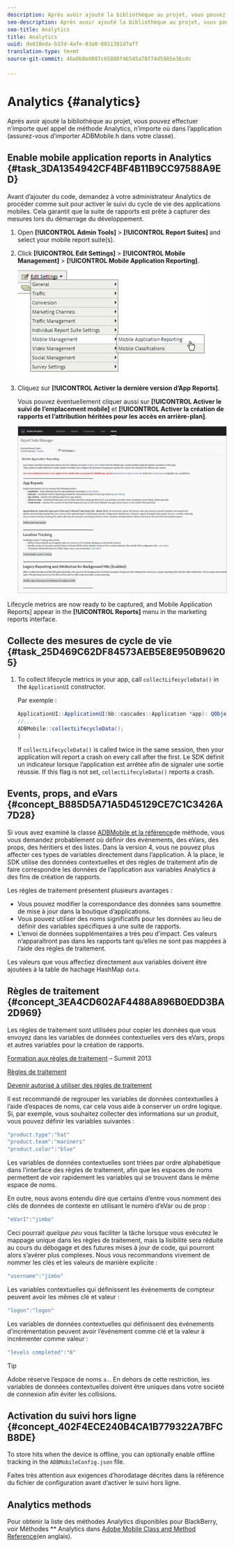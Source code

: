 ```yaml
---
description: Après avoir ajouté la bibliothèque au projet, vous pouvez effectuer n’importe quel appel de méthode Analytics, n’importe où dans l’application (assurez-vous d’importer ADBMobile.h dans votre classe).
seo-description: Après avoir ajouté la bibliothèque au projet, vous pouvez effectuer n’importe quel appel de méthode Analytics, n’importe où dans l’application (assurez-vous d’importer ADBMobile.h dans votre classe).
seo-title: Analytics
title: Analytics
uuid: de018eda-b37d-4afe-83a0-8011381d7aff
translation-type: tm+mt
source-git-commit: 46a0b8e0087c65880f46545a78f74d5985e36cdc

---
```



# Analytics {#analytics}

Après avoir ajouté la bibliothèque au projet, vous pouvez effectuer n’importe quel appel de méthode Analytics, n’importe où dans l’application (assurez-vous d’importer ADBMobile.h dans votre classe).

## Enable mobile application reports in Analytics {#task_3DA1354942CF4BF4B11B9CC97588A9ED}

Avant d’ajouter du code, demandez à votre administrateur Analytics de procéder comme suit pour activer le suivi du cycle de vie des applications mobiles. Cela garantit que la suite de rapports est prête à capturer des mesures lors du démarrage du développement.


1. Open **[!UICONTROL Admin Tools]** &gt; **[!UICONTROL Report Suites]** and select your mobile report suite(s).
1. Click **[!UICONTROL Edit Settings]** &gt; **[!UICONTROL Mobile Management]** &gt; **[!UICONTROL Mobile Application Reporting]**.

   ![](assets/mobile-settings.png)

1. Cliquez sur **[!UICONTROL Activer la dernière version d’App Reports]**.

   Vous pouvez éventuellement cliquer aussi sur **[!UICONTROL Activer le suivi de l’emplacement mobile]** et **[!UICONTROL Activer la création de rapports et l’attribution héritées pour les accès en arrière-plan]**.

   ![](assets/enable-lifecycle.png)

Lifecycle metrics are now ready to be captured, and Mobile Application Reports] appear in the **[!UICONTROL Reports]** menu in the marketing reports interface.

## Collecte des mesures de cycle de vie {#task_25D469C62DF84573AEB5E8E950B96205}

1. To collect lifecycle metrics in your app, call `collectLifecycleData()` in the `ApplicationUI` constructor.

   Par exemple :

   ```java
   ApplicationUI::ApplicationUI(bb::cascades::Application *app): QObject(app) { 
   //... 
   ADBMobile::collectLifecycleData(); 
   } 
   ```

   If `collectLifecycleData()` is called twice in the same session, then your application will report a crash on every call after the first. Le SDK définit un indicateur lorsque l’application est arrêtée afin de signaler une sortie réussie. If this flag is not set, `collectLifecyleData()` reports a crash.

## Events, props, and eVars {#concept_B885D5A71A5D45129CE7C1C3426A7D28}


Si vous avez examiné la classe [ADBMobile et la référence](/help/blackberry/methods.md)de méthode, vous vous demandez probablement où définir des événements, des eVars, des props, des héritiers et des listes. Dans la version 4, vous ne pouvez plus affecter ces types de variables directement dans l’application. À la place, le SDK utilise des données contextuelles et des règles de traitement afin de faire correspondre les données de l’application aux variables Analytics à des fins de création de rapports.

Les règles de traitement présentent plusieurs avantages :

* Vous pouvez modifier la correspondance des données sans soumettre de mise à jour dans la boutique d’applications.
* Vous pouvez utiliser des noms significatifs pour les données au lieu de définir des variables spécifiques à une suite de rapports.
* L’envoi de données supplémentaires a très peu d’impact. Ces valeurs n’apparaîtront pas dans les rapports tant qu’elles ne sont pas mappées à l’aide des règles de traitement.

Les valeurs que vous affectiez directement aux variables doivent être ajoutées à la table de hachage HashMap `data`.

## Règles de traitement {#concept_3EA4CD602AF4488A896B0EDD3BA2D969}

Les règles de traitement sont utilisées pour copier les données que vous envoyez dans les variables de données contextuelles vers des eVars, props et autres variables pour la création de rapports.

[Formation aux règles de traitement](https://tv.adobe.com/embed/1181/16506/) – Summit 2013

[Règles de traitement](https://docs.adobe.com/content/help/en/analytics/admin/admin-tools/processing-rules/processing-rules.html)

[Devenir autorisé à utiliser des règles de traitement](https://helpx.adobe.com/analytics/kb/processing-rules-authorization.html)

Il est recommandé de regrouper les variables de données contextuelles à l’aide d’espaces de noms, car cela vous aide à conserver un ordre logique. Si, par exemple, vous souhaitez collecter des informations sur un produit, vous pouvez définir les variables suivantes :

```js
"product.type":"hat" 
"product.team":"mariners" 
"product.color":"blue"
```

Les variables de données contextuelles sont triées par ordre alphabétique dans l’interface des règles de traitement, afin que les espaces de noms permettent de voir rapidement les variables qui se trouvent dans le même espace de noms.

En outre, nous avons entendu dire que certains d’entre vous nomment des clés de données de contexte en utilisant le numéro d’eVar ou de prop :

```js
"eVar1":"jimbo"
```

Ceci pourrait *quelque peu* vous faciliter la tâche lorsque vous exécutez le mappage unique dans les règles de traitement, mais la lisibilité sera réduite au cours du débogage et des futures mises à jour de code, qui pourront alors s’avérer plus complexes. Nous vous recommandons vivement de nommer les clés et les valeurs de manière explicite :

```js
"username":"jimbo"
```

Les variables contextuelles qui définissent les événements de compteur peuvent avoir les mêmes clé et valeur :

```js
"logon":"logon"
```

Les variables de données contextuelles qui définissent des événements d’incrémentation peuvent avoir l’événement comme clé et la valeur à incrémenter comme valeur :

```js
"levels completed":"6"
```

>[!TIP]
>
>Adobe réserve l’espace de noms `a.`. En dehors de cette restriction, les variables de données contextuelles doivent être uniques dans votre société de connexion afin éviter les collisions.

## Activation du suivi hors ligne {#concept_402F4ECE240B4CA1B779322A7BFCB8DE}

To store hits when the device is offline, you can optionally enable offline tracking in the `ADBMobileConfig.json` file.

Faites très attention aux exigences d’horodatage décrites dans la référence du fichier de configuration avant d’activer le suivi hors ligne.

## Analytics methods

Pour obtenir la liste des méthodes Analytics disponibles pour BlackBerry, voir Méthodes ** Analytics dans [Adobe Mobile Class and Method Reference](/help/blackberry/methods.md)(en anglais).